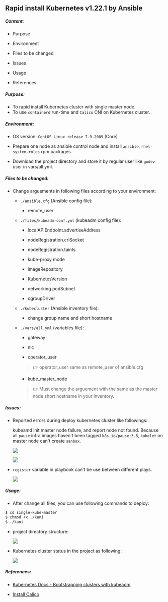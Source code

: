 ## Rapid install Kubernetes v1.22.1 by Ansible

##### Content:

- Purpose

- Environment

- Files to be changed

- Issues

- Usage

- References

##### Purpose:

- To rapid install Kubernetes cluster with single master node.
- To use `containerd` run-time and `Calico` CNI on Kubernetes cluster.

##### Environment:

- OS version: `CentOS Linux release 7.9.2009` (Core)

- Prepare one node as ansible control node and install `ansible`, `rhel-system-roles` rpm packages.

- Download the project directory and store it by regular user like `godev` user in vars/all.yml.

##### Files to be changed:

- Change arguements in following files according to your environment:
  
  - `./ansible.cfg` (Ansible config file):
    
    - remote_user
  
  - `./files/kubeadm-conf.yml` (kubeadm config file):
    
    - localAPIEndpoint.advertiseAddress
    
    - nodeRegistration.criSocket
    
    - nodeRegistration.taints
    
    - kube-proxy mode
    
    - imageRepository
    
    - KubernetesVersion
    
    - networking.podSubnet
    
    - cgroupDriver
  
  - `./kubecluster` (Ansible inventory file):
    
    - change group name and short hostname
  
  - `./vars/all.yml` (variables file):
    
    - gateway
    
    - nic
    
    - operator_user
    
    > 👉 operator_user same as remote_user of ansible.cfg
    
    - kube_master_node
    
    > 👉 Must change the arguement with the same as the master node short hostname in your inventory.

##### Issues:

- Reported errors during deploy kubernetes cluster like followings:
  
  kubeamd init master node failure, and report node not found. Because all `pause` infra images haven't been tagged `k8s.io/pause:3.5`, `kubelet` on master node can't create `sanbox`.
  
  ![](C:\Users\DELL\Desktop\kubeadm-init-master-error-1.jpg)
  
  ![](C:\Users\DELL\Desktop\kubeadm-init-master-error-2.jpg)

- `register` variable in playbook can't be use between different plays.
  
  ![](C:\Users\DELL\Desktop\register-var-used-between-two-plays-error.jpg)

##### Usage:

- After change all files, you can use following commands to deploy:

```bash
$ cd single-kube-master
$ chmod +x ./kani
$ ./kani
```

- project directory structure:
  
  ![](C:\Users\DELL\Desktop\kani-structure.jpg)

- Kubernetes cluster status in the project as following:
  
  ![](C:\Users\DELL\Desktop\kubernetes-cluster-status.jpg)

##### References:

- [Kubernetes Docs - Bootstrapping clusters with kubeadm](https://v1-22.docs.kubernetes.io/docs/setup/production-environment/tools/kubeadm/)

- [Install Calico](https://projectcalico.docs.tigera.io/getting-started/kubernetes/self-managed-onprem/onpremises)
